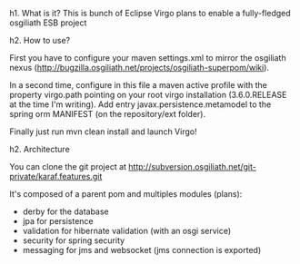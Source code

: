 h1. What is it?
This is bunch of Eclipse Virgo plans to enable a fully-fledged osgiliath ESB project

h2. How to use?

First you have to configure your maven settings.xml to mirror the osgiliath nexus (http://bugzilla.osgiliath.net/projects/osgiliath-superpom/wiki).

In a second time, configure in this file a maven active profile with the property virgo.path pointing on your root virgo installation (3.6.0.RELEASE at the time I'm writing). 
Add entry javax.persistence.metamodel to the spring orm MANIFEST (on the repository/ext folder).

Finally just run mvn clean install and launch Virgo!

h2. Architecture

You can clone the git project at http://subversion.osgiliath.net/git-private/karaf.features.git

It's composed of a parent pom and multiples modules (plans):

* derby for the database
* jpa for persistence
* validation for hibernate validation (with an osgi service)
* security for spring security
* messaging for jms and websocket (jms connection is exported)
